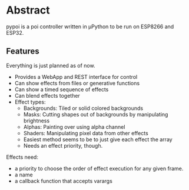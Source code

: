
Abstract
========

pypoi is a poi controller written in µPython to be run on ESP8266 and ESP32.


Features
--------

Everything is just planned as of now.

- Provides a WebApp and REST interface for control
- Can show effects from files or generative functions
- Can show a timed sequence of effects
- Can blend effects together
- Effect types:
  - Backgrounds: Tiled or solid colored backgrounds
  - Masks: Cutting shapes out of backgrounds by manipulating brightness 
  - Alphas: Painting over using alpha channel
  - Shaders: Manipulating pixel data from other effects
  - Easiest method seems to be to just give each effect the array
  - Needs an effect priority, though.

Effects need:
- a priority to choose the order of effect execution for any 
  given frame.
- a name
- a callback function that accepts varargs
